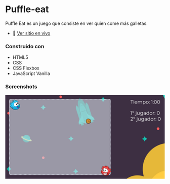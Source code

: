 # Puffle-eat

Puffle Eat es un juego que consiste en ver quien come más galletas.

- 🔗 [Ver sitio en vivo](https://mafevito.github.io/Puffle-eat/)

### Construido con

- HTML5
- CSS
- CSS Flexbox
- JavaScript Vanilla

### Screenshots

![Screenshot puffle eat](https://github.com/Mafevito/Puffle-eat/blob/master/assets/images/Screenshot-puffle-eat.png?raw=true)
